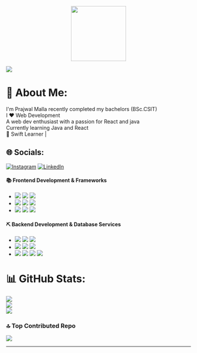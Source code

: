 <div align="center">
  <img height="150" src="https://media.giphy.com/media/9JlGGWL8bHt1S/giphy.gif"  />
</div>

[![](https://visitcount.itsvg.in/api?id=PrazolMalla&icon=6&color=13)](https://visitcount.itsvg.in)


# 💫 About Me:
I'm Prajwal Malla recently completed my bachelors (BSc.CSIT)<br>I ❤️ Web Development <br>A web dev enthusiast with a passion for React and java <br>Currently learning Java and React<br>🍃 Swift Learner  | 


## 🌐 Socials:
[![Instagram](https://img.shields.io/badge/Instagram-%23E4405F.svg?logo=Instagram&logoColor=white)](https://instagram.com/mallaprazol) [![LinkedIn](https://img.shields.io/badge/LinkedIn-%230077B5.svg?logo=linkedin&logoColor=white)](https://linkedin.com/in/prajwal-shrestha-malla/) 

#### 📚 Frontend Development & Frameworks

- ![](https://ziadoua.github.io/m3-Markdown-Badges/badges/HTML/html1.svg)
  ![](https://ziadoua.github.io/m3-Markdown-Badges/badges/CSS/css2.svg)
  ![](https://ziadoua.github.io/m3-Markdown-Badges/badges/Javascript/javascript3.svg)
- ![](https://ziadoua.github.io/m3-Markdown-Badges/badges/TypeScript/typescript1.svg)
  ![](https://ziadoua.github.io/m3-Markdown-Badges/badges/React/react2.svg)
  ![](https://ziadoua.github.io/m3-Markdown-Badges/badges/NextJS/nextjs3.svg)
- ![](https://ziadoua.github.io/m3-Markdown-Badges/badges/TailwindCSS/tailwindcss1.svg)
  ![](https://ziadoua.github.io/m3-Markdown-Badges/badges/Bootstrap/bootstrap2.svg)
  ![](https://ziadoua.github.io/m3-Markdown-Badges/badges/Axios/axios2.svg)

#### ⛏️ Backend Development & Database Services

- ![](https://ziadoua.github.io/m3-Markdown-Badges/badges/NodeJS/nodejs2.svg)
  ![](https://ziadoua.github.io/m3-Markdown-Badges/badges/Express/express3.svg)
  ![](https://ziadoua.github.io/m3-Markdown-Badges/badges/Prisma/prisma1.svg)
- ![](https://ziadoua.github.io/m3-Markdown-Badges/badges/MySQL/mysql3.svg)
  ![](https://ziadoua.github.io/m3-Markdown-Badges/badges/MongoDB/mongodb1.svg)
  ![](https://ziadoua.github.io/m3-Markdown-Badges/badges/PostgreSQL/postgresql3.svg)
- ![](https://ziadoua.github.io/m3-Markdown-Badges/badges/Python/python3.svg)
  ![](https://ziadoua.github.io/m3-Markdown-Badges/badges/Postman/postman1.svg)
  ![](https://ziadoua.github.io/m3-Markdown-Badges/badges/Docker/docker3.svg)
  ![](https://ziadoua.github.io/m3-Markdown-Badges/badges/Linux/linux2.svg)
# 📊 GitHub Stats:
![](https://github-readme-stats.vercel.app/api?username=PrazolMalla&theme=one_dark_pro&hide_border=false&include_all_commits=true&count_private=true)<br/>
![](https://github-readme-streak-stats.herokuapp.com/?user=PrazolMalla&theme=one_dark_pro&hide_border=false)<br/>
![](https://github-readme-stats.vercel.app/api/top-langs/?username=PrazolMalla&theme=one_dark_pro&hide_border=false&include_all_commits=true&count_private=true&layout=compact)


### 🔝 Top Contributed Repo
![](https://github-contributor-stats.vercel.app/api?username=PrazolMalla&limit=5&theme=onedark&combine_all_yearly_contributions=true)

---

<!-- Proudly created with GPRM ( https://gprm.itsvg.in ) -->

